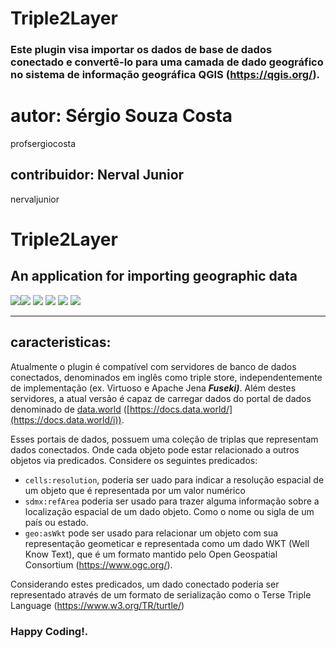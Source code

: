 # Triple2Layer

### Este plugin visa importar os dados de base de dados conectado e convertê-lo para uma camada de dado geográfico no sistema de informação geográfica QGIS (https://qgis.org/).


# autor: Sérgio Souza Costa
profsergiocosta

## contribuidor: Nerval Junior
nervaljunior

# Triple2Layer
## An application for importing geographic data

![](https://img.shields.io/badge/Language-Python-blue)![](https://img.shields.io/badge/Compiler-QGIS-brightgreen) ![](https://img.shields.io/badge/IDE-Microsoft%20Visual%20Studio%202022-blue) ![](https://img.shields.io/badge/Environment-Windows-red) ![](https://img.shields.io/badge/Environment-Linux-purple) ![](https://img.shields.io/badge/User%20Interface-GUI%20%2B%20CLI-yellowgreen)

---

## caracteristicas:

Atualmente o plugin é compatível com servidores de banco de dados conectados, denominados em inglês como triple store, independentemente de implementação (ex. Virtuoso e Apache Jena ***Fuseki)***.  Além destes servidores, a atual versão é capaz de carregar dados do portal de dados denominado de [data.world](http://data.world) ([https://docs.data.world/](https://docs.data.world/i)).

Esses portais de dados, possuem uma coleção de triplas que representam dados conectados. Onde cada objeto pode estar relacionado a outros objetos via predicados. Considere os seguintes predicados: 

- `cells:resolution`, poderia ser uado para indicar a resolução espacial de um objeto que é representada por um valor numérico
- `sdmx:refArea` poderia ser usado para trazer alguma informação sobre a localização espacial de um dado objeto. Como o nome ou sigla de um país ou estado.
- `geo:asWkt` pode ser usado para relacionar um objeto com sua representação geometicar e representada como um dado WKT (Well Know Text), que é um formato mantido pelo Open Geospatial Consortium (https://www.ogc.org/).

Considerando estes predicados, um dado conectado poderia ser representado através de um formato de serialização como o Terse Triple Language (https://www.w3.org/TR/turtle/)

### Happy Coding!.
